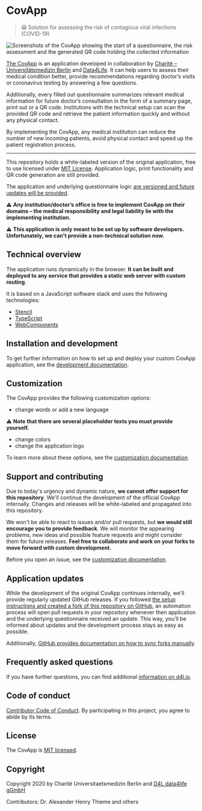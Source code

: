 # CovApp

> 😷 Solution for assessing the risk of contagious viral infections (COVID-19)

![Screenshots of the CovApp showing the start of a questionnaire, the risk assessment and the generated QR code holding the collected information](./docs/img/screenshot.png)

[The CovApp](https://covapp.charite.de/) is an application developed in collaboration by [Charité – Universitätsmedizin Berlin](https://www.charite.de/) and [Data4Life](https://www.data4life.care/). It can help users to assess their medical condition better, provide recommendations regarding doctor’s visits or coronavirus testing by answering a few questions.

Additionally, every filled out questionnaire summarizes relevant medical information for future doctor’s consultation in the form of a summary page, print out or a QR code. Institutions with the technical setup can scan the provided QR code and retrieve the patient information quickly and without any physical contact.

By implementing the CovApp, any medical institution can reduce the number of new incoming patients, avoid physical contact and speed up the patient registration process.

---

This repository holds a white-labeled version of the original application, free to use licensed under [MIT License](#license). Application logic, print functionality and QR code generation are still provided.

The application and underlying questionnaire logic [are versioned and future updates will be provided](#application-updates).

⚠️ **Any institution/doctor’s office is free to implement CovApp on their domains – the medical responsibility and legal liability lie with the implementing institution.**

⚠️ **This application is only meant to be set up by software developers. Unfortunately, we can't provide a non-technical solution now.**

## Technical overview

The application runs dynamically in the browser. **It can be built and deployed to any service that provides a static web server with custom routing**.

It is based on a JavaScript software stack and uses the following technologies:

- [Stencil](https://stenciljs.com/)
- [TypeScript](https://www.typescriptlang.org/)
- [WebComponents](https://www.webcomponents.org/)

## Installation and development

To get further information on how to set up and deploy your custom CovApp application, see the [development documentation](./docs/DEVELOPMENT.md).

## Customization

The CovApp provides the following customization options:

- change words or add a new language

 ⚠️ **Note that there are several placeholder texts you must provide yourself.**
- change colors
- change the application logo

To learn more about these options, see the [customization documentation](./docs/CUSTOMIZATION.md).

## Support and contributing

Due to today's urgency and dynamic nature, **we cannot offer support for this repository**. We'll continue the development of the official CovApp internally. Changes and releases will be white-labeled and propagated into this repository.

We won't be able to react to issues and/or pull requests, but **we would still encourage you to provide feedback**. We will monitor the appearing problems, new ideas and possible feature requests and might consider them for future releases. **Feel free to collaborate and work on your forks to move forward with custom development.**

Before you open an issue, see the [customization documentation](./docs/CUSTOMIZATION.md).

## Application updates

While the development of the original CovApp continues internally, we'll provide regularly updated GitHub releases. If you followed [the setup instructions and created a fork of this repository on GitHub](./docs/DEVELOPMENT.md), an automation process will open pull requests in your repository whenever then application and the underlying questionnaire received an update. This way, you'll be informed about updates and the development process stays as easy as possible.

Additionally, [GitHub provides documentation on how to sync forks manually](https://help.github.com/en/github/collaborating-with-issues-and-pull-requests/syncing-a-fork).

## Frequently asked questions

If you have further questions, you can find additional [information on d4l.io](https://d4l.io/blog/covapp-faq).

## Code of conduct

[Contributor Code of Conduct](./CODE-OF-CONDUCT.md). By participating in this project, you agree to abide by its terms.

## License

The CovApp is [MIT licensed](./LICENSE).

## Copyright

Copyright 2020 by Charité Universitaetsmedizin Berlin and [D4L data4life gGmbH](https://www.data4life.care)

Contributors: Dr. Alexander Henry Thieme and others
